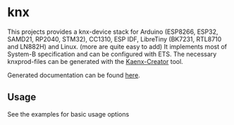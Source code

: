 # knx

This projects provides a knx-device stack for Arduino (ESP8266, ESP32, SAMD21, RP2040, STM32), CC1310, ESP IDF, LibreTiny (BK7231, RTL8710 and LN882H) and Linux. (more are quite easy to add)
It implements most of System-B specification and can be configured with ETS.
The necessary knxprod-files can be generated with the [Kaenx-Creator](https://github.com/OpenKNX/Kaenx-Creator) tool.

Generated documentation can be found [here](https://knx.readthedocs.io/en/latest/).

## Usage
See the examples for basic usage options
